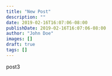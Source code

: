 ```yaml
---
title: "New Post"
description: ""
date: 2019-02-16T16:07:06-08:00
publishDate: 2019-02-16T16:07:06-08:00
author: "John Doe"
images: []
draft: true
tags: []
---
```


post3